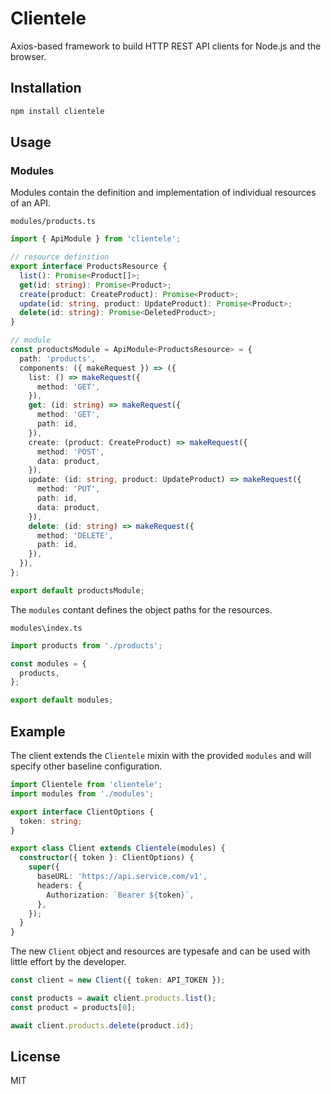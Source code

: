 # Clientele

Axios-based framework to build HTTP REST API clients for Node.js and the browser.

## Installation

```bash
npm install clientele
```

## Usage

### Modules

Modules contain the definition and implementation of individual resources of an API.

`modules/products.ts`
```ts
import { ApiModule } from 'clientele';

// resource definition
export interface ProductsResource {
  list(): Promise<Product[]>;
  get(id: string): Promise<Product>;
  create(product: CreateProduct): Promise<Product>;
  update(id: string, product: UpdateProduct): Promise<Product>;
  delete(id: string): Promise<DeletedProduct>;
}

// module
const productsModule = ApiModule<ProductsResource> = {
  path: 'products',
  components: ({ makeRequest }) => ({
    list: () => makeRequest({
      method: 'GET',
    }),
    get: (id: string) => makeRequest({
      method: 'GET',
      path: id,
    }),
    create: (product: CreateProduct) => makeRequest({
      method: 'POST',
      data: product,
    }),
    update: (id: string, product: UpdateProduct) => makeRequest({
      method: 'PUT',
      path: id,
      data: product,
    }),
    delete: (id: string) => makeRequest({
      method: 'DELETE',
      path: id,
    }),
  }),
};

export default productsModule;
```

The `modules` contant defines the object paths for the resources.

`modules\index.ts`
```ts
import products from './products';

const modules = {
  products,
};

export default modules;
```

## Example

The client extends the `Clientele` mixin with the provided `modules` and will specify other baseline configuration.

```ts
import Clientele from 'clientele';
import modules from './modules';

export interface ClientOptions {
  token: string;
}

export class Client extends Clientele(modules) {
  constructor({ token }: ClientOptions) {
    super({
      baseURL: 'https://api.service.com/v1',
      headers: {
        Authorization: `Bearer ${token}`,
      },
    });
  }
}
```

The new `Client` object and resources are typesafe and can be used with little effort by the developer.

```ts
const client = new Client({ token: API_TOKEN });

const products = await client.products.list();
const product = products[0];

await client.products.delete(product.id);
```

## License

MIT
